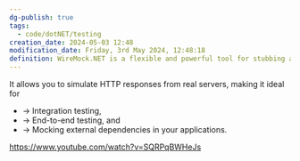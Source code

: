 ```yaml
---
dg-publish: true
tags:
  - code/dotNET/testing
creation_date: 2024-05-03 12:48
modification_date: Friday, 3rd May 2024, 12:48:18
definition: WireMock.NET is a flexible and powerful tool for stubbing and mocking HTTP services for testing purposes.
---
```


 It allows you to simulate HTTP responses from real servers, making it ideal for 
 - → Integration testing, 
 - → End-to-end testing, and 
 - → Mocking external dependencies in your applications.
 
https://www.youtube.com/watch?v=SQRPqBWHeJs
